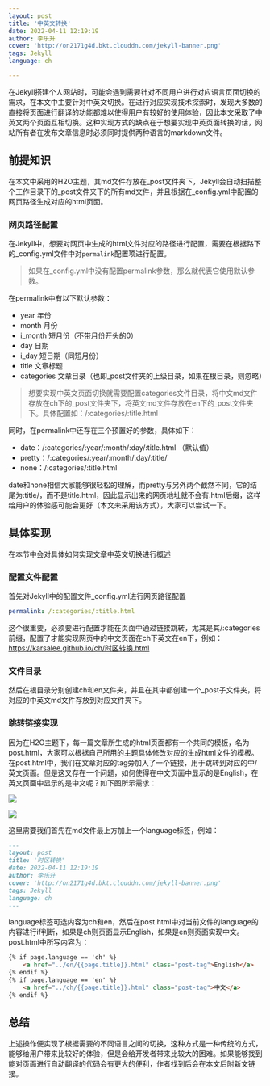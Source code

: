 ```yaml
---
layout: post
title: '中英文转换'
date: 2022-04-11 12:19:19
author: 李乐升
cover: 'http://on2171g4d.bkt.clouddn.com/jekyll-banner.png'
tags: Jekyll
language: ch

---
```


在Jekyll搭建个人网站时，可能会遇到需要针对不同用户进行对应语言页面切换的需求，在本文中主要针对中英文切换。在进行对应实现技术探索时，发现大多数的直接将页面进行翻译的功能都难以使得用户有较好的使用体验，因此本文采取了中英文两个页面互相切换。这种实现方式的缺点在于想要实现中英页面转换的话，网站所有者在发布文章信息时必须同时提供两种语言的markdown文件。

## 前提知识

在本文中采用的H2O主题，其md文件存放在_post文件夹下，Jekyll会自动扫描整个工作目录下的_post文件夹下的所有md文件，并且根据在_config.yml中配置的网页路径生成对应的html页面。

### 网页路径配置

在Jekyll中，想要对网页中生成的html文件对应的路径进行配置，需要在根据路下的_config.yml文件中对`permalink`配置项进行配置。

> 如果在_config.yml中没有配置permalink参数，那么就代表它使用默认参数。

在permalink中有以下默认参数：

- year 年份
- month 月份
- i_month 短月份（不带月份开头的0）
- day 日期
- i_day 短日期（同短月份）
- title 文章标题
- categories 文章目录（也即_post文件夹的上级目录，如果在根目录，则忽略）

> 想要实现中英文页面切换就需要配置categories文件目录，将中文md文件存放在ch下的_post文件夹下，将英文md文件存放在en下的_post文件夹下。具体配置如：/:categories/:title.html

同时，在permalink中还存在三个预置好的参数，具体如下：

- date：/:categories/:year/:month/:day/:title.html （默认值）
- pretty：/:categories/:year/:month/:day/:title/
- none：/:categories/:title.html

date和none相信大家能够很轻松的理解，而pretty与另外两个截然不同，它的结尾为:title/，而不是title.html，因此显示出来的网页地址就不会有.html后缀，这样给用户的体验感可能会更好（本文未采用该方式），大家可以尝试一下。

## 具体实现

在本节中会对具体如何实现文章中英文切换进行概述

### 配置文件配置

首先对Jekyll中的配置文件_config.yml进行网页路径配置

```yml
permalink: /:categories/:title.html
```

这个很重要，必须要进行配置才能在页面中通过链接跳转，尤其是其/:categories前缀，配置了才能实现网页中的中文页面在ch下英文在en下，例如：https://karsalee.github.io/ch/时区转换.html

### 文件目录

然后在根目录分别创建ch和en文件夹，并且在其中都创建一个_post子文件夹，将对应的中英文md文件存放到对应文件夹下。

### 跳转链接实现

因为在H2O主题下，每一篇文章所生成的html页面都有一个共同的模板，名为post.html，大家可以根据自己所用的主题具体修改对应的生成html文件的模板。
在post.html中，我们在文章对应的tag旁加入了一个链接，用于跳转到对应的中/英文页面。但是这又存在一个问题，如何使得在中文页面中显示的是English，在英文页面中显示的是中文呢？如下图所示需求：



![](D:\marktext\images\2022-04-11-12-56-14-image.png)



![](D:\marktext\images\2022-04-11-12-56-45-image.png)

这里需要我们首先在md文件最上方加上一个language标签，例如：

```markdown
---
layout: post
title: '时区转换'
date: 2022-04-11 12:19:19
author: 李乐升
cover: 'http://on2171g4d.bkt.clouddn.com/jekyll-banner.png'
tags: Jekyll
language: ch
---
```

language标签可选内容为ch和en，然后在post.html中对当前文件的language的内容进行if判断，如果是ch则页面显示English，如果是en则页面实现中文。post.html中所写内容为：

```html
{% if page.language == 'ch' %}
	<a href="../en/{{page.title}}.html" class="post-tag">English</a>
{% endif %}
{% if page.language == 'en' %}
	<a href="../ch/{{page.title}}.html" class="post-tag">中文</a>
{% endif %}
```

## 总结

上述操作便实现了根据需要的不同语言之间的切换，这种方式是一种传统的方式，能够给用户带来比较好的体验，但是会给开发者带来比较大的困难。如果能够找到能对页面进行自动翻译的代码会有更大的便利，作者找到后会在本文后附新文链接。
